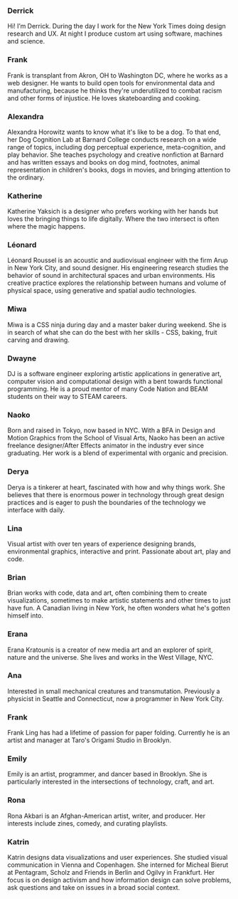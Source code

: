 ### Derrick

Hi! I’m Derrick. During the day I work for the New York Times doing design research and UX. At night I produce custom art using software, machines and science.

### Frank

Frank is transplant from Akron, OH to Washington DC, where he works as a web designer. He wants to build open tools for environmental data and manufacturing, because he thinks they're underutilized to combat racism and other forms of injustice. He loves skateboarding and cooking.

### Alexandra

Alexandra Horowitz wants to know what it's like to be a dog. To that end, her Dog Cognition Lab at Barnard College conducts research on a wide range of topics, including dog perceptual experience, meta-cognition, and play behavior. She teaches psychology and creative nonfiction at Barnard and has written essays and books on dog mind, footnotes, animal representation in children's books, dogs in movies, and bringing attention to the ordinary.

### Katherine

Katherine Yaksich is a designer who prefers working with her hands but loves the bringing things to life digitally. Where the two intersect is often where the magic happens. 

### Léonard

Léonard Roussel is an acoustic and audiovisual engineer with the firm Arup in New York City, and sound designer. His engineering research studies the behavior of sound in architectural spaces and urban environments. His creative practice explores the relationship between humans and volume of physical space, using generative and spatial audio technologies.

### Miwa

Miwa is a CSS ninja during day and a master baker during weekend. She is in search of what she can do the best with her skills - CSS, baking, fruit carving and drawing.

### Dwayne

DJ is a software engineer exploring artistic applications in generative art, computer vision and computational design with a bent towards functional programming. He is a proud mentor of many Code Nation and BEAM students on their way to STEAM careers.

### Naoko

Born and raised in Tokyo, now based in NYC. With a BFA in Design and Motion Graphics from the School of Visual Arts, Naoko has been an active freelance designer/After Effects animator in the industry ever since graduating. Her work is a blend of experimental with organic and precision.

### Derya

Derya is a tinkerer at heart, fascinated with how and why things work. She believes that there is enormous power in technology through great design practices and is eager to push the boundaries of the technology we interface with daily. 

### Lina

Visual artist with over ten years of experience designing brands, environmental graphics, interactive and print. Passionate about art, play and code. 

### Brian

Brian works with code, data and art, often combining them to create visualizations, sometimes to make artistic statements and other times to just have fun. A Canadian living in New York, he often wonders what he's gotten himself into.

### Erana

Erana Kratounis is a creator of new media art and an explorer of spirit, nature and the universe. She lives and works in the West Village, NYC.

### Ana

Interested in small mechanical creatures and transmutation. Previously a physicist in Seattle and Connecticut, now a programmer in New York City.

### Frank

Frank Ling has had a lifetime of passion for paper folding. Currently he is an artist and manager at Taro's Origami Studio in Brooklyn.

### Emily

Emily is an artist, programmer, and dancer based in Brooklyn. She is particularly interested in the intersections of technology, craft, and art.

### Rona

Rona Akbari is an Afghan-American artist, writer, and producer. Her interests include zines, comedy, and curating playlists.

### Katrin

Katrin designs data visualizations and user experiences. She studied visual communication in Vienna and Copenhagen. She interned for Micheal Bierut at Pentagram, Scholz and Friends in Berlin and Ogilvy in Frankfurt. Her focus is on design activism and how information design can solve problems, ask questions and take on issues in a broad social context. 
